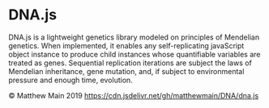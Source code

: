# DNA.js

DNA.js is a lightweight genetics library modeled on principles of Mendelian genetics. When implemented, it enables any self-replicating javaScript object instance to produce child instances whose quantifiable variables are treated as genes. Sequential replication iterations are subject the laws of Mendelian inheritance, gene mutation, and, if subject to environmental pressure and enough time, evolution. 

© Matthew Main 2019 
https://cdn.jsdelivr.net/gh/matthewmain/DNA/dna.js
